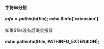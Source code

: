 #### 字符串分割
#### $info = pathinfo($file); echo $info['extension']
如果$file没有后缀会报错
#### echo pathinfo($file, PATHINFO_EXTENSION);